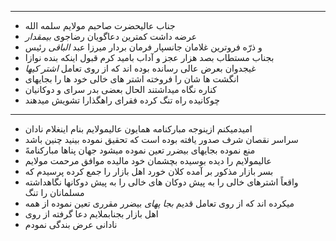 
---- 

- جناب عالیحضرت صاحبم مولایم سلمه الله
- عرضه داشت کمترین دعاگویان رضاجوی *بیمقدار*
- و ذرّه فروترین غلامان جانسپار فرمان بردار میرزا عبد *الباقی* رئیس
- بجناب مستطاب  بصد هزار عجز و آداب بامید کرم قبول اینکه بنده نوازا
- غیجدوان بعرض عالی رسانده بوده اند که از روی تعامل *اشتر کیها*
- انگشت ها شان را فروخته اشتر های خالی خود ها را بجایهای
- کناره نگاه میداشتند الحال بعضی بدر سرای و دوکانیان
- چوکانیده راه تنگ کرده فقرای راهگذارا تشویش میدهند
----
- امیدمیکنم ازینوجه مبارکنامه همایون عالیمولایم بنام اینغلام نادان
- سراسر نقصان شرف صدور یافته بوده است که تحقیق نموده بینید چنین باشد
- منع نموده بجایهای بیضرر تعین نموده میشود جهان پناها مبارکنامهً
- عالیمولایم را دیده بوسیده بچشمان خود مالیده موافق مرحمت مولایم
- بسر بازار مذکور بر آمده کلان خورد اهل بازار را جمع کرده پرسیدم که 
- واقعاً اشترهای خالی را به پیش دوکان  های خالی را به پیش دوکانها نگاهداشته مسلمانان را تنگ
- میکرده اند که از روی تعامل قدیم *بجا پهای* بیضرر مقرری تعین نموده از همه
- اهل بازار بجنابملایم دعا گرفته از روی
- نادانی عرض بندگی نمودم

